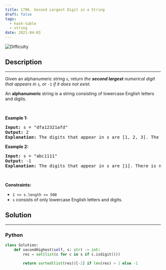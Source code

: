 ```yaml
---
title: 1796. Second Largest Digit in a String
draft: false
tags: 
  - hash-table
  - string
date: 2021-04-03
---
```


![Difficulty](https://img.shields.io/badge/Difficulty-Easy-blue.svg)

## Description

---
<p>Given an alphanumeric string <code>s</code>, return <em>the <strong>second largest</strong> numerical digit that appears in </em><code>s</code><em>, or </em><code>-1</code><em> if it does not exist</em>.</p>

<p>An <strong>alphanumeric</strong><strong> </strong>string is a string consisting of lowercase English letters and digits.</p>

<p>&nbsp;</p>
<p><strong class="example">Example 1:</strong></p>

<pre>
<strong>Input:</strong> s = &quot;dfa12321afd&quot;
<strong>Output:</strong> 2
<strong>Explanation:</strong> The digits that appear in s are [1, 2, 3]. The second largest digit is 2.
</pre>

<p><strong class="example">Example 2:</strong></p>

<pre>
<strong>Input:</strong> s = &quot;abc1111&quot;
<strong>Output:</strong> -1
<strong>Explanation:</strong> The digits that appear in s are [1]. There is no second largest digit. 
</pre>

<p>&nbsp;</p>
<p><strong>Constraints:</strong></p>

<ul>
	<li><code>1 &lt;= s.length &lt;= 500</code></li>
	<li><code>s</code> consists of only lowercase English letters and digits.</li>
</ul>


## Solution

---
### Python
``` py title='second-largest-digit-in-a-string'
class Solution:
    def secondHighest(self, s: str) -> int:
        res = set(list(c for c in s if c.isdigit()))
    
        return sorted(list(res))[-2] if len(res) > 1 else -1

```

